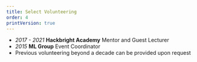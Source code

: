 ```yaml
---
title: Select Volunteering
order: 4
printVersion: true
---
```


- _2017 - 2021_ **Hackbright Academy** Mentor and Guest Lecturer
- _2015_ **ML Group** Event Coordinator
- Previous volunteering beyond a decade can be provided upon request
